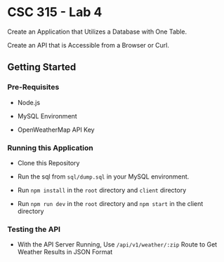 # CSC 315 - Lab 4

Create an Application that Utilizes a Database with One Table.

Create an API that is Accessible from a Browser or Curl.

## Getting Started

### Pre-Requisites

- Node.js

- MySQL Environment

- OpenWeatherMap API Key

### Running this Application

- Clone this Repository

- Run the sql from `sql/dump.sql` in your MySQL environment.

- Run `npm install` in the `root` directory and `client` directory

- Run `npm run dev` in the `root` directory and `npm start` in the client directory

### Testing the API

- With the API Server Running, Use `/api/v1/weather/:zip` Route to Get Weather Results in JSON Format